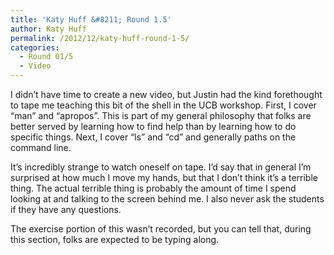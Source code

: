 ```yaml
---
title: 'Katy Huff &#8211; Round 1.5'
author: Katy Huff
permalink: /2012/12/katy-huff-round-1-5/
categories:
  - Round 01/5
  - Video
---
```

I didn&#8217;t have time to create a new video, but Justin had the kind forethought to tape me teaching this bit of the shell in the UCB workshop. First, I cover &#8220;man&#8221; and &#8220;apropos&#8221;. This is part of my general philosophy that folks are better served by learning how to find help than by learning how to do specific things. Next, I cover &#8220;ls&#8221; and &#8220;cd&#8221; and generally paths on the command line.

It&#8217;s incredibly strange to watch oneself on tape. I&#8217;d say that in general I&#8217;m surprised at how much I move my hands, but that I don&#8217;t think it&#8217;s a terrible thing. The actual terrible thing is probably the amount of time I spend looking at and talking to the screen behind me. I also never ask the students if they have any questions.

The exercise portion of this wasn&#8217;t recorded, but you can tell that, during this section, folks are expected to be typing along.
